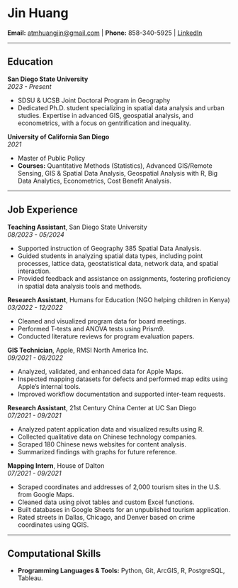 # Jin Huang

**Email:** atmhuangjin@gmail.com | **Phone:** 858-340-5925 | [LinkedIn](https://www.linkedin.com/in/jin-huang-a8615519a/)

---

## Education

**San Diego State University**  
*2023 - Present*  
- SDSU & UCSB Joint Doctoral Program in Geography  
- Dedicated Ph.D. student specializing in spatial data analysis and urban studies. Expertise in advanced GIS, geospatial analysis, and econometrics, with a focus on gentrification and inequality.

**University of California San Diego**  
*2021*  
- Master of Public Policy  
- **Courses:** Quantitative Methods (Statistics), Advanced GIS/Remote Sensing, GIS & Spatial Data Analysis, Geospatial Analysis with R, Big Data Analytics, Econometrics, Cost Benefit Analysis.

---

## Job Experience

**Teaching Assistant**, San Diego State University  
*08/2023 - 05/2024*  
- Supported instruction of Geography 385 Spatial Data Analysis.  
- Guided students in analyzing spatial data types, including point processes, lattice data, geostatistical data, network data, and spatial interaction.  
- Provided feedback and assistance on assignments, fostering proficiency in spatial data analysis tools and methods.

**Research Assistant**, Humans for Education (NGO helping children in Kenya)  
*03/2022 - 12/2022*  
- Cleaned and visualized program data for board meetings.  
- Performed T-tests and ANOVA tests using Prism9.  
- Conducted literature reviews for program evaluation papers.

**GIS Technician**, Apple, RMSI North America Inc.  
*09/2021 - 08/2022*  
- Analyzed, validated, and enhanced data for Apple Maps.  
- Inspected mapping datasets for defects and performed map edits using Apple’s internal tools.  
- Improved workflow documentation and supported inter-team requests.

**Research Assistant**, 21st Century China Center at UC San Diego  
*07/2021 - 09/2021*  
- Analyzed patent application data and visualized results using R.  
- Collected qualitative data on Chinese technology companies.  
- Scraped 180 Chinese news websites for content analysis.  
- Summarized findings with graphs for future reference.

**Mapping Intern**, House of Dalton  
*07/2021 - 09/2021*  
- Scraped coordinates and addresses of 2,000 tourism sites in the U.S. from Google Maps.  
- Cleaned data using pivot tables and custom Excel functions.  
- Built databases in Google Sheets for an unpublished tourism application.  
- Rated streets in Dallas, Chicago, and Denver based on crime coordinates using QGIS.

---

## Computational Skills

- **Programming Languages & Tools:** Python, Git, ArcGIS, R, PostgreSQL, Tableau.
